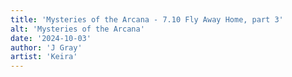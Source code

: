 ```yaml
---
title: 'Mysteries of the Arcana - 7.10 Fly Away Home, part 3'
alt: 'Mysteries of the Arcana'
date: '2024-10-03'
author: 'J Gray'
artist: 'Keira'
---
```

